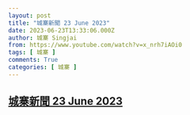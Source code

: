 ```yaml
---
layout: post
title: "城寨新聞 23 June 2023"
date: 2023-06-23T13:33:06.000Z
author: 城寨 Singjai
from: https://www.youtube.com/watch?v=x_nrh7iAOi0
tags: [ 城寨 ]
comments: True
categories: [ 城寨 ]
---
```

<!--1687527186000-->
[城寨新聞 23 June 2023](https://www.youtube.com/watch?v=x_nrh7iAOi0)
------

<div>

</div>

